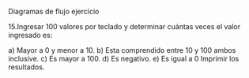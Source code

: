 Diagramas de flujo ejercicio

15.Ingresar 100 valores por teclado y determinar cuántas veces el valor ingresado es:

a) Mayor a 0 y menor a 10.
b) Esta comprendido entre 10 y 100 ambos inclusive.
c) Es mayor a 100.
d) Es negativo.
e) Es igual a 0 Imprimir los resultados.
